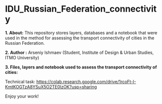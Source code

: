 # IDU_Russian_Federation_connectivity

__1. About:__
   This repository stores layers, databases and a notebook that were used in the method for assessing the transport connectivity of cities in the Russian Federation.

__2. Author :__ Arseniy Ishmaev (Student, Institute of Design & Urban Studies, ITMO University)

__3. Files, layers and notebook used to assess the transport connectivity of cities:__

   Technical task: https://colab.research.google.com/drive/1rcoFt-I-KmtKOGTzA8YSuX5O2TE0lzOK?usp=sharing

   Enjoy your work!

